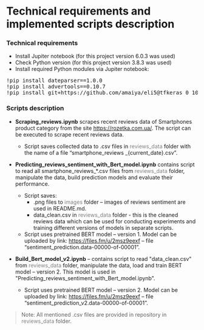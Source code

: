 # Technical requirements and implemented scripts description

### Technical requirements 

* Install Jupiter notebook (for this project version 6.0.3 was used)
* Check Python version (for this project version 3.8.3 was used)
* Install required Python modules via Jupiter notebook:
<pre>
!pip install dateparser==1.0.0
!pip install advertools==0.10.7
!pip install git+https://github.com/amaiya/eli5@tfkeras_0_10_1
</pre>

### Scripts description 

* **Scraping_reviews.ipynb** scrapes recent reviews data of Smartphones product category from the site https://rozetka.com.ua/. The script can be executed to scrape recent reviews data.
    * Script saves collected data to .csv files in <span style="color:grey">reviews_data</span> folder with the name of a file “smartphone_reviews _{current_date}.csv”. 

* **Predicting_reviews_sentiment_with_Bert_model.ipynb** contains script to read all smartphone_reviews_*.csv files from <span style="color:grey">reviews_data</span> folder, manipulate the data, build prediction models and evaluate their performance. 
    * Script saves:
        * .png files to <span style="color:grey">images</span> folder – images of reviews sentiment are used in README.md. 
        * data_clean.csv in <span style="color:grey">reviews_data</span> folder - this is the cleaned reviews data which can be used for conducting experiments and training different versions of models in separate scripts. 
    * Script uses pretrained BERT model – version 1. Model can be uploaded by link: https://files.fm/u/2msz9eexf – file “sentiment_prediction.data-00000-of-00001”.

* **Build_Bert_model_v2.ipynb** – contains script to read "data_clean.csv" from <span style="color:grey">reviews_data</span> folder, manipulate the data, load and train BERT model – version 2. This model is used in "Predicting_reviews_sentiment_with_Bert_model.ipynb". 
    * Script uses pretrained BERT model – version 2. Model can be uploaded by link: https://files.fm/u/2msz9eexf – file “sentiment_prediction_v2.data-00000-of-00001”.

>Note: All mentioned .csv files are provided in repository in <span style="color:grey">reviews_data</span> folder.